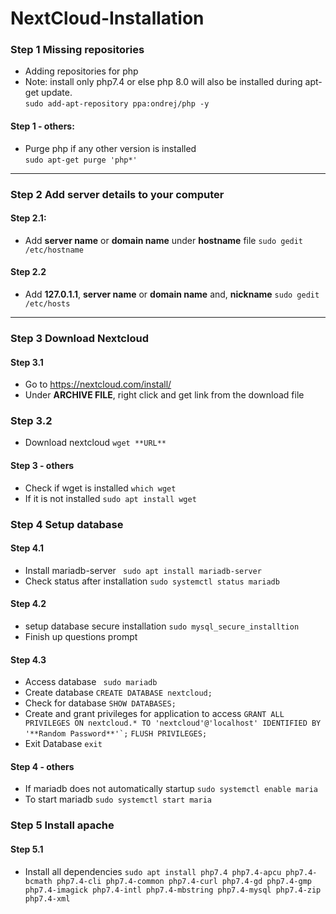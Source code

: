 # NextCloud-Installation
### Step 1 Missing repositories
- Adding repositories for php
- Note: install only php7.4 or else php 8.0 will also be installed during apt-get update.\
```sudo add-apt-repository ppa:ondrej/php -y```
#### Step 1 - others:
- Purge php if any other version is installed\
```sudo apt-get purge 'php*'```
***
### Step 2 Add server details to your computer
#### Step 2.1:
- Add **server name** or **domain name** under **hostname** file
```sudo gedit /etc/hostname```
#### Step 2.2
- Add  **127.0.1.1**, **server name** or **domain name** and, **nickname**
```sudo gedit /etc/hosts```
***
### Step 3 Download Nextcloud
#### Step 3.1
- Go to https://nextcloud.com/install/
- Under **ARCHIVE FILE**, right click and get link from the download file
### Step 3.2
- Download nextcloud
```wget **URL**```
#### Step 3 - others
- Check if wget is installed
```which wget```
- If it is not installed
```sudo apt install wget```
### Step 4 Setup database
#### Step 4.1
- Install mariadb-server
``` sudo apt install mariadb-server```
- Check status after installation
```sudo systemctl status mariadb```
#### Step 4.2
- setup database secure installation
```sudo mysql_secure_installtion```
- Finish up questions prompt
#### Step 4.3
- Access database
``` sudo mariadb```
- Create database
```CREATE DATABASE nextcloud;```
- Check for database
```SHOW DATABASES;```
- Create and grant privileges for application to access
```GRANT ALL PRIVILEGES ON nextcloud.* TO 'nextcloud'@'localhost' IDENTIFIED BY '**Random Password**'`;```
```FLUSH PRIVILEGES;```
- Exit Database
```exit```
#### Step 4 - others
- If mariadb does not automatically startup
```sudo systemctl enable maria```
- To start mariadb
```sudo systemctl start maria```
### Step 5 Install apache
#### Step 5.1
- Install all dependencies
```sudo apt install php7.4 php7.4-apcu php7.4-bcmath php7.4-cli php7.4-common php7.4-curl php7.4-gd php7.4-gmp php7.4-imagick php7.4-intl php7.4-mbstring php7.4-mysql php7.4-zip php7.4-xml```
